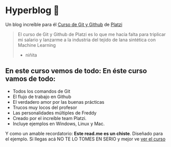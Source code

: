 # Hyperblog 💚
Un blog increíble para él [Curso de Git y Github](https://platzi.com/clases/git-github/ "Curso de Git y Github") de [Platzi](http://platzi.com "Platzi")
>El curso de Git y Github de Platzi es lo que me hacía falta para triplicar mi salario y lanzarme a la industria del tejido de lana sintética con Machine Learning
> - niñita

## En este curso vemos de todo: En éste curso vamos de todo:
- Todos los comandos de Git
- El flujo de trabajo en Github
- El verdadero amor por las buenas prácticas
- Trucos muy locos del profesor
- Las personalidades múltiples de Freddy
- Creado por el increíble team Platzi.
- Incluye ejemplos en Windows, Linux y Mac.

Y como un amable recordatorio: **Este read.me es un chiste**. Diseñado para el ejemplo. Si llegas acá NO TE LO TOMES EN SERIO y mejor ve [ver el curso](https://platzi.com/clases/git-github/a-ver-el-curso "ver el curso")

